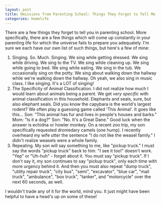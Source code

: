 ```yaml
---
layout: post
title: Omissions from Parenting School: Things They Forgot to Tell Me
categories: homelife
---
```


There are a few things they forget to tell you in parenting school.  More specifically, there are a few things which will come up constantly in your parenting life for which the universe fails to prepare you adequately.  I'm sure we each have our own list of such things, but here's a few of mine:

1. Singing. So. Much. Singing.  We sing while getting dressed.  We sing while driving.  We sing to the TV.  We sing while cleaning up.  We sing while going to bed.  We sing while eating.  We sing in the tub. We occasionally sing on the potty.  We sing about walking down the hallway while we're walking down the hallway. Oh yeah, we also sing in music class.  I like singing.  It's a LOT of singing!
2. The Specificity of Animal Classification.  I did not realize how much I would learn about animals being a parent.  We get _very specific_ with animal classification in this household.  Elephants and seals, sure, but also elephant seals.  Did you know the capybara is the world's largest rodent?  We often play a guessing game called 'This Animal'.  It goes like this... Son: "This animal has fur and lives in people's houses and barks."  Mom: "Is it a dog?"  Son: "No.  It's a Great Dane."  Good luck when the answer is echidna or howler monkey.  On a recent zoo trip, my son specifically requested dromedary camels (one hump).  I recently overheard my wife utter the sentence "I do not like the weasel family."  I didn't realize weasels were a whole family.
3. Repeating. My son will say something to me, like "pickup truck."  I must say the words "pickup truck" back to him.  "I see it too!" doesn't work. "Yep" or "Uh-huh" - forget about it.  You must say "pickup truck".  If I don't say it, my son continues to say "pickup truck", only each time with more urgency behind it.  And then you must also repeat "dump truck", "utility repair truck", "city bus", "semi", "excavator", "blue car", "mail truck", "ambulance", "box truck", "tanker", and "motorcycle" over the next 60 seconds, as well. 

I wouldn't trade any of it for the world, mind you.  It just might have been helpful to have a head's up on some of these!
 